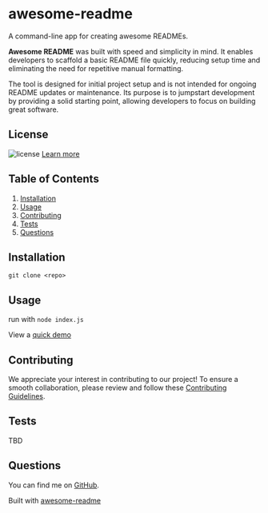 # awesome-readme

A command-line app for creating awesome READMEs.

**Awesome README** was built with speed and simplicity in mind. It enables developers to scaffold a basic README file quickly, reducing setup time and eliminating the need for repetitive manual formatting.

The tool is designed for initial project setup and is not intended for ongoing README updates or maintenance. Its purpose is to jumpstart development by providing a solid starting point, allowing developers to focus on building great software.

## License

  ![license](https://img.shields.io/badge/license-MIT_License-blue?style=for-the-badge) [Learn more](https://choosealicense.com/licenses/mit/)
  
  
## Table of Contents

1. [Installation](#installation)
2. [Usage](#usage)
3. [Contributing](#contributing)
4. [Tests](#tests)
5. [Questions](#questions)
  
## Installation
  
`git clone <repo>`
  
## Usage
  
run with `node index.js`

View a [quick demo](https://youtu.be/j53u4n-RKss)
  
## Contributing 

We appreciate your interest in contributing to our project! To ensure a smooth collaboration, please review and follow these [Contributing Guidelines](./Contributing_Guidelines.md).

## Tests
  
TBD
  
## Questions
  
You can find me on [GitHub](https://github.com/hagenderouen).

Built with [awesome-readme](https://github.com/hagenderouen/awesome-readme)
